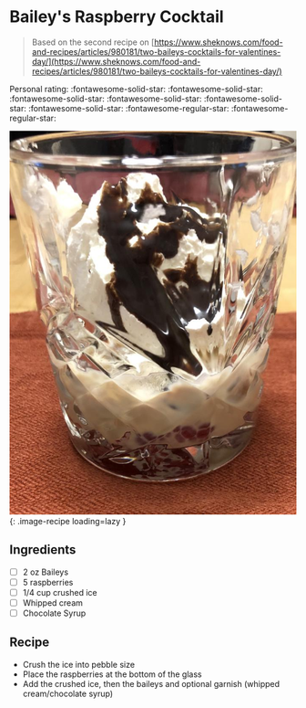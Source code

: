 # Bailey's Raspberry Cocktail

> Based on the second recipe on [https://www.sheknows.com/food-and-recipes/articles/980181/two-baileys-cocktails-for-valentines-day/](https://www.sheknows.com/food-and-recipes/articles/980181/two-baileys-cocktails-for-valentines-day/)

<!-- rating=3; (User can specify rating on scale of 1-5) -->
<!-- AUTO-UserRating -->
Personal rating: :fontawesome-solid-star: :fontawesome-solid-star: :fontawesome-solid-star: :fontawesome-solid-star: :fontawesome-solid-star: :fontawesome-solid-star: :fontawesome-regular-star: :fontawesome-regular-star:
<!-- /AUTO-UserRating -->

<!-- name_image=baileys_raspberry_cocktail.jpg; (User can specify image name) -->
<!-- AUTO-Image -->
![baileys_raspberry_cocktail.jpg](./baileys_raspberry_cocktail.jpg){: .image-recipe loading=lazy }
<!-- /AUTO-Image -->

## Ingredients

* [ ] 2 oz Baileys
* [ ] 5 raspberries
* [ ] 1/4 cup crushed ice
* [ ] Whipped cream
* [ ] Chocolate Syrup

## Recipe

* Crush the ice into pebble size
* Place the raspberries at the bottom of the glass
* Add the crushed ice, then the baileys and optional garnish (whipped cream/chocolate syrup)
